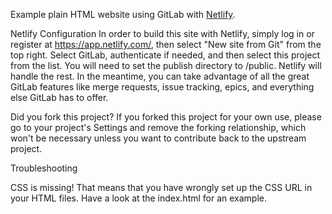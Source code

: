 
Example plain HTML website using GitLab with [Netlify](https://www.netlify.com/).

Netlify Configuration
In order to build this site with Netlify, simply log in or register at
https://app.netlify.com/, then select "New site from Git" from the top
right. Select GitLab, authenticate if needed, and then select this
project from the list.
You will need to set the publish directory to /public. Netlify will handle the
rest.
In the meantime, you can take advantage of all the great GitLab features
like merge requests, issue tracking, epics, and everything else GitLab has
to offer.

Did you fork this project?
If you forked this project for your own use, please go to your project's
Settings and remove the forking relationship, which won't be necessary
unless you want to contribute back to the upstream project.

Troubleshooting

CSS is missing! That means that you have wrongly set up the CSS URL in your
HTML files. Have a look at the index.html for an example.
